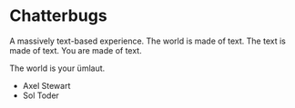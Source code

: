 # Chatterbugs

A massively text-based experience. The world is made of text. The text is made of text. You are made of text.

The world is your ümlaut.

- Axel Stewart
- Sol Toder
